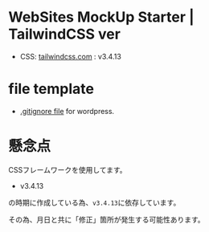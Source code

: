 # WebSites MockUp Starter | TailwindCSS ver
- CSS: [tailwindcss.com](https://tailwindcss.com/) : v3.4.13

# file template
- [.gitignore file](https://github.com/github/gitignore/blob/main/WordPress.gitignore
) for wordpress.

# 懸念点
CSSフレームワークを使用してます。  

- v3.4.13  

の時期に作成している為、`v3.4.13`に依存しています。

その為、月日と共に「修正」箇所が発生する可能性あります。